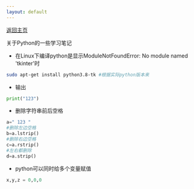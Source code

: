 ```yaml
---
layout: default
---
```


[返回主页](https://luofaming.github.io/)

关于Python的一些学习笔记

* 在Linux下编译python是显示ModuleNotFoundError: No module named 'tkinter'时
``` bash
sudo apt-get install python3.8-tk #根据实际python版本来
```

* 输出
``` python
print("123")
```

* 删除字符串前后空格
``` python
a=" 123 "
#删除左边空格
b=a.lstrip()
#删除右边空格
c=a.rstrip()
#左右都删除
d=a.strip()
```

* python可以同时给多个变量赋值
``` python
x,y,z = 0,0,0
```
